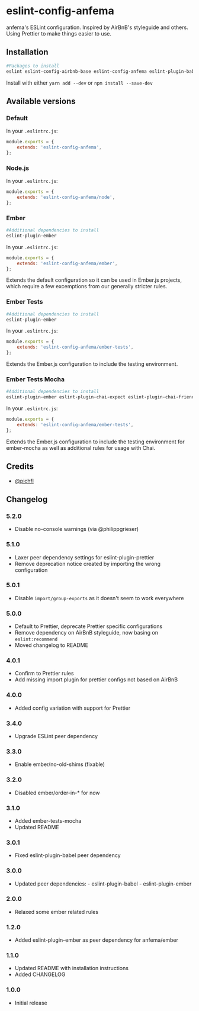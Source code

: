 # eslint-config-anfema

anfema's ESLint configuration. Inspired by AirBnB's styleguide and others. Using Prettier to make
things easier to use.

## Installation

```sh
#Packages to install
eslint eslint-config-airbnb-base eslint-config-anfema eslint-plugin-babel eslint-plugin-import babel-eslint
```

Install with either `yarn add --dev` or `npm install --save-dev`

## Available versions

### Default

In your `.eslintrc.js`:

```js
module.exports = {
	extends: 'eslint-config-anfema',
};
```

### Node.js

In your `.eslintrc.js`:

```js
module.exports = {
	extends: 'eslint-config-anfema/node',
};
```

### Ember

```sh
#Additional dependencies to install
eslint-plugin-ember
```

In your `.eslintrc.js`:

```js
module.exports = {
	extends: 'eslint-config-anfema/ember',
};
```

Extends the default configuration so it can be used in Ember.js projects, which require a few
excemptions from our generally stricter rules.

### Ember Tests

```sh
#Additional dependencies to install
eslint-plugin-ember
```

In your `.eslintrc.js`:

```js
module.exports = {
	extends: 'eslint-config-anfema/ember-tests',
};
```

Extends the Ember.js configuration to include the testing environment.

### Ember Tests Mocha

```sh
#Additional dependencies to install
eslint-plugin-ember eslint-plugin-chai-expect eslint-plugin-chai-friendly
```

In your `.eslintrc.js`:

```js
module.exports = {
	extends: 'eslint-config-anfema/ember-tests',
};
```

Extends the Ember.js configuration to include the testing environment for ember-mocha as well as
additional rules for usage with Chai.

## Credits

* [@pichfl](https://github.com/pichfl)

## Changelog

### 5.2.0

* Disable no-console warnings (via @philippgrieser)

### 5.1.0

* Laxer peer dependency settings for eslint-plugin-prettier
* Remove deprecation notice created by importing the wrong configuration

### 5.0.1

* Disable `import/group-exports` as it doesn't seem to work everywhere

### 5.0.0

* Default to Prettier, deprecate Prettier specific configurations
* Remove dependency on AirBnB styleguide, now basing on `eslint:recommend`
* Moved changelog to README

### 4.0.1

* Confirm to Prettier rules
* Add missing import plugin for prettier configs not based on AirBnB

### 4.0.0

* Added config variation with support for Prettier

### 3.4.0

* Upgrade ESLint peer dependency

### 3.3.0

* Enable ember/no-old-shims (fixable)

### 3.2.0

* Disabled ember/order-in-\* for now

### 3.1.0

* Added ember-tests-mocha
* Updated README

### 3.0.1

* Fixed eslint-plugin-babel peer dependency

### 3.0.0

* Updated peer dependencies: - eslint-plugin-babel - eslint-plugin-ember

### 2.0.0

* Relaxed some ember related rules

### 1.2.0

* Added eslint-plugin-ember as peer dependency for anfema/ember

### 1.1.0

* Updated README with installation instructions
* Added CHANGELOG

### 1.0.0

* Initial release
